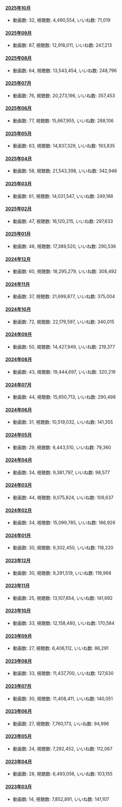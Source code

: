 #### [2025年10月](videos/202510 "wikilink")

-   動画数: 32, 視聴数: 4,490,554, いいね数: 71,019

#### [2025年09月](videos/202509 "wikilink")

-   動画数: 87, 視聴数: 12,918,011, いいね数: 247,213

#### [2025年08月](videos/202508 "wikilink")

-   動画数: 64, 視聴数: 13,543,454, いいね数: 248,796

#### [2025年07月](videos/202507 "wikilink")

-   動画数: 76, 視聴数: 20,273,196, いいね数: 357,453

#### [2025年06月](videos/202506 "wikilink")

-   動画数: 77, 視聴数: 15,667,955, いいね数: 288,106

#### [2025年05月](videos/202505 "wikilink")

-   動画数: 63, 視聴数: 14,837,329, いいね数: 193,835

#### [2025年04月](videos/202504 "wikilink")

-   動画数: 58, 視聴数: 21,543,398, いいね数: 342,946

#### [2025年03月](videos/202503 "wikilink")

-   動画数: 61, 視聴数: 14,031,547, いいね数: 249,188

#### [2025年02月](videos/202502 "wikilink")

-   動画数: 47, 視聴数: 16,120,215, いいね数: 297,633

#### [2025年01月](videos/202501 "wikilink")

-   動画数: 48, 視聴数: 17,389,520, いいね数: 290,536

#### [2024年12月](videos/202412 "wikilink")

-   動画数: 60, 視聴数: 18,295,279, いいね数: 308,492

#### [2024年11月](videos/202411 "wikilink")

-   動画数: 37, 視聴数: 21,699,877, いいね数: 375,004

#### [2024年10月](videos/202410 "wikilink")

-   動画数: 72, 視聴数: 22,179,597, いいね数: 340,015

#### [2024年09月](videos/202409 "wikilink")

-   動画数: 50, 視聴数: 14,427,949, いいね数: 219,377

#### [2024年08月](videos/202408 "wikilink")

-   動画数: 43, 視聴数: 19,444,697, いいね数: 320,219

#### [2024年07月](videos/202407 "wikilink")

-   動画数: 44, 視聴数: 15,650,713, いいね数: 290,498

#### [2024年06月](videos/202406 "wikilink")

-   動画数: 31, 視聴数: 10,519,032, いいね数: 141,355

#### [2024年05月](videos/202405 "wikilink")

-   動画数: 29, 視聴数: 6,443,510, いいね数: 79,360

#### [2024年04月](videos/202404 "wikilink")

-   動画数: 34, 視聴数: 9,381,797, いいね数: 98,577

#### [2024年03月](videos/202403 "wikilink")

-   動画数: 44, 視聴数: 9,075,824, いいね数: 109,637

#### [2024年02月](videos/202402 "wikilink")

-   動画数: 34, 視聴数: 15,099,785, いいね数: 186,926

#### [2024年01月](videos/202401 "wikilink")

-   動画数: 30, 視聴数: 9,302,450, いいね数: 118,220

#### [2023年12月](videos/202312 "wikilink")

-   動画数: 30, 視聴数: 9,291,519, いいね数: 119,968

#### [2023年11月](videos/202311 "wikilink")

-   動画数: 25, 視聴数: 13,107,854, いいね数: 141,692

#### [2023年10月](videos/202310 "wikilink")

-   動画数: 33, 視聴数: 12,158,480, いいね数: 170,584

#### [2023年09月](videos/202309 "wikilink")

-   動画数: 27, 視聴数: 6,406,112, いいね数: 86,291

#### [2023年08月](videos/202308 "wikilink")

-   動画数: 33, 視聴数: 11,437,700, いいね数: 127,630

#### [2023年07月](videos/202307 "wikilink")

-   動画数: 30, 視聴数: 11,408,411, いいね数: 140,051

#### [2023年06月](videos/202306 "wikilink")

-   動画数: 27, 視聴数: 7,760,173, いいね数: 94,996

#### [2023年05月](videos/202305 "wikilink")

-   動画数: 24, 視聴数: 7,292,452, いいね数: 112,067

#### [2023年04月](videos/202304 "wikilink")

-   動画数: 28, 視聴数: 6,493,056, いいね数: 103,155

#### [2023年03月](videos/202303 "wikilink")

-   動画数: 14, 視聴数: 7,852,891, いいね数: 141,107

